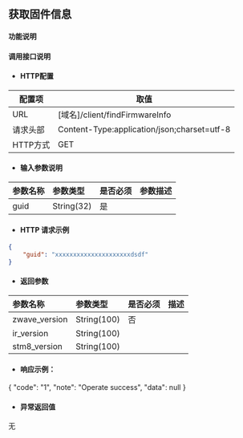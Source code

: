 ## 获取固件信息

#### 功能说明



#### 调用接口说明

* #### HTTP配置

| 配置项 | 取值 |
| --- | --- |
| URL | \[域名\]/client/findFirmwareInfo|
| 请求头部 | Content-Type:application/json;charset=utf-8 |
| HTTP方式 | GET |

* #### 输入参数说明

| 参数名称 | 参数类型 | 是否必须 | 参数描述 |
| :--- | :--- | :--- | :--- |
|guid | String\(32\) | 是 | |


* #### HTTP 请求示例
```json
{
	"guid": "xxxxxxxxxxxxxxxxxxxxxdsdf"
}
```



* #### 返回参数
| 参数名称 | 参数类型 | 是否必须 | 描述 |
| :--- | :--- | :--- | :--- |
| zwave_version| String\(100\)| 否 | |
|ir_version|String\(100\)|||
|stm8_version|String\(100\)|||


* #### 响应示例：

{
    "code": "1",
    "note": "Operate success",
    "data": null
}

* #### 异常返回值

无




